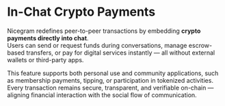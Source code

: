# In-Chat Crypto Payments

Nicegram redefines peer-to-peer transactions by embedding **crypto payments directly into chat**.\
Users can send or request funds during conversations, manage escrow-based transfers, or pay for digital services instantly — all without external wallets or third-party apps.

This feature supports both personal use and community applications, such as membership payments, tipping, or participation in tokenized activities.\
Every transaction remains secure, transparent, and verifiable on-chain — aligning financial interaction with the social flow of communication.
